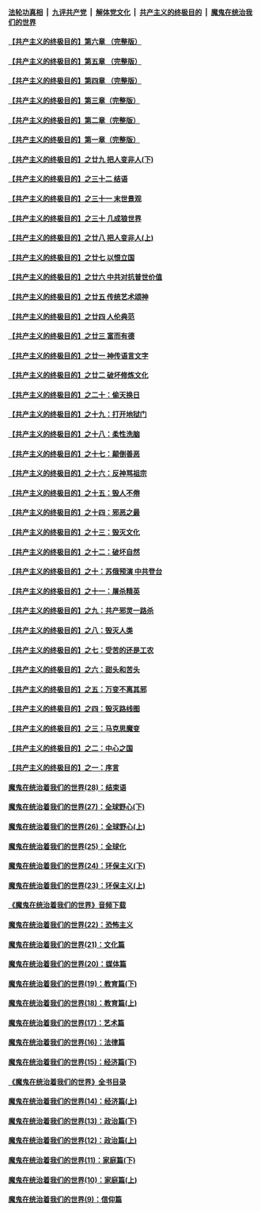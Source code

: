 ####  [法轮功真相](../../../../basic/blob/master/README.md?t=09200939) &nbsp;|&nbsp; [九评共产党](../../../../9ping.md/blob/master/README.md?t=09200939) &nbsp;|&nbsp; [解体党文化](../../../../jtdwh.md/blob/master/README.md?t=09200939)  &nbsp;|&nbsp; [共产主义的终极目的](../../../../gczydzjmd.md/blob/master/README.md?t=09200939) &nbsp;|&nbsp; [魔鬼在统治我们的世界](../../../../mgztzwmdsj.md/blob/master/README.md?t=09200939) 

#### [【共产主义的终极目的】第六章 （完整版）](../pages/nsc422/n11428913.md?t=09200939) 

#### [【共产主义的终极目的】第五章 （完整版）](../pages/nsc422/n11428912.md?t=09200939) 

#### [【共产主义的终极目的】第四章 （完整版）](../pages/nsc422/n11428907.md?t=09200939) 

#### [【共产主义的终极目的】第三章（完整版）](../pages/nsc422/n11428848.md?t=09200939) 

#### [【共产主义的终极目的】第二章（完整版）](../pages/nsc422/n11428831.md?t=09200939) 

#### [【共产主义的终极目的】第一章（完整版）](../pages/nsc422/n11417651.md?t=09200939) 

#### [【共产主义的终极目的】之廿九 把人变非人(下)](../pages/nsc422/n11344140.md?t=09200939) 

#### [【共产主义的终极目的】之三十二 结语](../pages/nsc422/n11360535.md?t=09200939) 

#### [【共产主义的终极目的】之三十一 末世景观](../pages/nsc422/n11351129.md?t=09200939) 

#### [【共产主义的终极目的】之三十 几成狼世界](../pages/nsc422/n11348280.md?t=09200939) 

#### [【共产主义的终极目的】之廿八 把人变非人(上)](../pages/nsc422/n11340492.md?t=09200939) 

#### [【共产主义的终极目的】之廿七 以恨立国](../pages/nsc422/n11336944.md?t=09200939) 

#### [【共产主义的终极目的】之廿六 中共对抗普世价值](../pages/nsc422/n11324785.md?t=09200939) 

#### [【共产主义的终极目的】之廿五 传统艺术颂神](../pages/nsc422/n11296396.md?t=09200939) 

#### [【共产主义的终极目的】之廿四 人伦典范](../pages/nsc422/n11296397.md?t=09200939) 

#### [【共产主义的终极目的】之廿三 富而有德](../pages/nsc422/n11283598.md?t=09200939) 

#### [【共产主义的终极目的】之廿一 神传语言文字](../pages/nsc422/n11263265.md?t=09200939) 

#### [【共产主义的终极目的】之廿二 破坏修炼文化](../pages/nsc422/n11245728.md?t=09200939) 

#### [【共产主义的终极目的】之二十：偷天换日](../pages/nsc422/n11238846.md?t=09200939) 

#### [【共产主义的终极目的】之十九：打开地狱门](../pages/nsc422/n11206376.md?t=09200939) 

#### [【共产主义的终极目的】之十八：柔性洗脑](../pages/nsc422/n11199994.md?t=09200939) 

#### [【共产主义的终极目的】之十七：颠倒善恶](../pages/nsc422/n11179782.md?t=09200939) 

#### [【共产主义的终极目的】之十六：反神骂祖宗](../pages/nsc422/n11166798.md?t=09200939) 

#### [【共产主义的终极目的】之十五：毁人不倦](../pages/nsc422/n11166792.md?t=09200939) 

#### [【共产主义的终极目的】之十四：邪恶之最](../pages/nsc422/n11150249.md?t=09200939) 

#### [【共产主义的终极目的】之十三：毁灭文化](../pages/nsc422/n11135227.md?t=09200939) 

#### [【共产主义的终极目的】之十二：破坏自然](../pages/nsc422/n11135214.md?t=09200939) 

#### [【共产主义的终极目的】之十：苏俄预演 中共登台](../pages/nsc422/n11118424.md?t=09200939) 

#### [【共产主义的终极目的】之十一：屠杀精英](../pages/nsc422/n11118442.md?t=09200939) 

#### [【共产主义的终极目的】之九：共产邪灵一路杀](../pages/nsc422/n11114139.md?t=09200939) 

#### [【共产主义的终极目的】之八：毁灭人类](../pages/nsc422/n11108503.md?t=09200939) 

#### [【共产主义的终极目的】之七：受苦的还是工农](../pages/nsc422/n11101809.md?t=09200939) 

#### [【共产主义的终极目的】之六：甜头和苦头](../pages/nsc422/n11096971.md?t=09200939) 

#### [【共产主义的终极目的】之五：万变不离其邪](../pages/nsc422/n11091285.md?t=09200939) 

#### [【共产主义的终极目的】之四：毁灭路线图](../pages/nsc422/n11086284.md?t=09200939) 

#### [【共产主义的终极目的】之三：马克思魔变](../pages/nsc422/n11061941.md?t=09200939) 

#### [【共产主义的终极目的】之二：中心之国](../pages/nsc422/n11047728.md?t=09200939) 

#### [【共产主义的终极目的】之一：序言](../pages/nsc422/n11086077.md?t=09200939) 

#### [魔鬼在统治着我们的世界(28)：结束语](../pages/nsc422/n10936246.md?t=09200939) 

#### [魔鬼在统治着我们的世界(27)：全球野心(下)](../pages/nsc422/n10928319.md?t=09200939) 

#### [魔鬼在统治着我们的世界(26)：全球野心(上)](../pages/nsc422/n10900318.md?t=09200939) 

#### [魔鬼在统治着我们的世界(25)：全球化](../pages/nsc422/n10788205.md?t=09200939) 

#### [魔鬼在统治着我们的世界(24)：环保主义(下)](../pages/nsc422/n10695307.md?t=09200939) 

#### [魔鬼在统治着我们的世界(23)：环保主义(上)](../pages/nsc422/n10688613.md?t=09200939) 

#### [《魔鬼在统治着我们的世界》音频下载](../pages/nsc422/n10635553.md?t=09200939) 

#### [魔鬼在统治着我们的世界(22)：恐怖主义](../pages/nsc422/n10614727.md?t=09200939) 

#### [魔鬼在统治着我们的世界(21)：文化篇](../pages/nsc422/n10597706.md?t=09200939) 

#### [魔鬼在统治着我们的世界(20)：媒体篇](../pages/nsc422/n10586579.md?t=09200939) 

#### [魔鬼在统治着我们的世界(19)：教育篇(下)](../pages/nsc422/n10564808.md?t=09200939) 

#### [魔鬼在统治着我们的世界(18)：教育篇(上)](../pages/nsc422/n10526970.md?t=09200939) 

#### [魔鬼在统治着我们的世界(17)：艺术篇](../pages/nsc422/n10499093.md?t=09200939) 

#### [魔鬼在统治着我们的世界(16)：法律篇](../pages/nsc422/n10485969.md?t=09200939) 

#### [魔鬼在统治着我们的世界(15)：经济篇(下)](../pages/nsc422/n10469975.md?t=09200939) 

#### [《魔鬼在统治着我们的世界》全书目录](../pages/nsc422/n10464261.md?t=09200939) 

#### [魔鬼在统治着我们的世界(14)：经济篇(上)](../pages/nsc422/n10457370.md?t=09200939) 

#### [魔鬼在统治着我们的世界(13)：政治篇(下)](../pages/nsc422/n10448270.md?t=09200939) 

#### [魔鬼在统治着我们的世界(12)：政治篇(上)](../pages/nsc422/n10444576.md?t=09200939) 

#### [魔鬼在统治着我们的世界(11)：家庭篇(下)](../pages/nsc422/n10440961.md?t=09200939) 

#### [魔鬼在统治着我们的世界(10)：家庭篇(上)](../pages/nsc422/n10435448.md?t=09200939) 

#### [魔鬼在统治着我们的世界(9)：信仰篇](../pages/nsc422/n10432159.md?t=09200939) 

